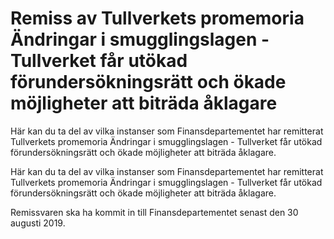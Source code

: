 # Remiss av Tullverkets promemoria Ändringar i smugglingslagen - Tullverket får utökad förundersökningsrätt och ökade möjligheter att biträda åklagare

Här kan du ta del av vilka instanser som Finansdepartementet har remitterat Tullverkets promemoria Ändringar i smugglingslagen - Tullverket får utökad förundersökningsrätt och ökade möjligheter att biträda åklagare.

Här kan du ta del av vilka instanser som Finansdepartementet har remitterat Tullverkets promemoria Ändringar i smugglingslagen - Tullverket får utökad förundersökningsrätt och ökade möjligheter att biträda åklagare.

Remissvaren ska ha kommit in till Finansdepartementet senast den 30 augusti 2019.
